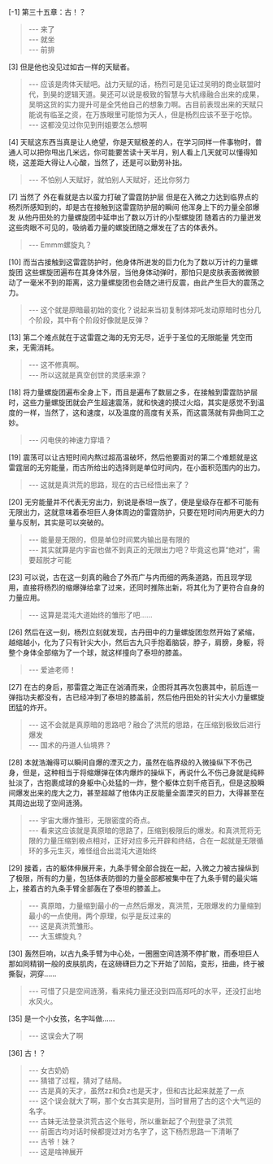 
[-1] 第三十五章：古！？
>--- 来了<br>
>--- 就坐<br>
>--- 前排<br>

[3] 但是他也没见过如古一样的天赋者。
>--- 应该是肉体天赋吧。战力天赋的话，杨烈可是见证过吴明的商业联盟时代，到昊的逻辑天道。昊还可以说是极致的智慧与大机缘融合出来的成果，吴明这货的实力提升可是全凭他自己的想象力啊。古目前表现出来的天赋只能说有临圣之资，在万族眼里可能惊为天人，但是杨烈应该不至于吃惊。<br>
>--- 这都没见过你见到刑姐要怎么想啊<br>

[4] 天赋这东西当真是让人绝望，你是天赋极差的人，在学习同样一件事物时，普通人可以把你甩出几米远，你可能要苦读十天半月，别人看上几天就可以懂得知晓，这差距大得让人心酸，当然了，还是可以勤劳补拙。
>--- 不怕别人天赋好，就怕别人天赋好，还比你努力<br>

[7] 当然了 外在看就是古以蛮力打破了雷霆防护层 但是在入微之力达到临界点的杨烈所感知到的，却是古在接触到这雷霆防护层的瞬间 他浑身上下的力量全部爆发 从他丹田处的力量螺旋团中延申出了数以万计的小型螺旋团 随着古的力量迸发 这些肉眼不可见的，吸纳着力量的螺旋团随之爆发在了古的体表外。
>--- Emmm螺旋丸？<br>

[10] 而当古接触到这雷霆防护时，他身体所迸发的巨力化为了数以万计的力量螺旋团 这些螺旋团遍布在其身体外层，当他身体动弹时，那怕只是皮肤表面微微颤动了一毫米不到的距离，这力量螺旋团也会随之进行反震，由此产生巨大的震荡之力。
>--- 这个就是原暗最初始的变化？说起来当初复制体郑吒发动原暗时也分几个阶段，其中有个阶段好像就是反弹？<br>

[13] 第二个难点就在于这雷霆之海的无穷无尽，近乎于圣位的无限能量 凭空而来，无需消耗。
>--- 这不修真啊。<br>
>--- 所以这就是真空创世的灵感来源？<br>

[18] 将力量螺旋团遍布全身上下，而且是遍布了数层之多，在接触到雷霆防护层时，这些力量螺旋团就会产生超速震荡，就和快速的摸过火焰，其实是感觉不到温度的一样，当然了，这和速度，以及温度的高度有关系，而这震荡就有异曲同工之妙。
>--- 闪电侠的神速力穿墙？<br>

[19] 震荡可以让古短时间内熬过超高温破坏，然后他要面对的第二个难题就是这雷霆层的无穷能量，而古所给出的选择则是单位时间内，在小面积范围内的出力。
>--- 这就是真洪荒的思路，现在的古已经悟出来了？<br>

[20] 无穷能量并不代表无穷出力，别说是泰坦一族了，便是皇级存在都不可能有无限出力，这就意味着泰坦巨人身体周边的雷霆防护，只要在短时间内用更大的力量与反制，其实是可以突破的。
>--- 能量是无限的，但是单位时间累内输出是有限的<br>
>--- 其实就算是内宇宙也做不到真正的无限出力吧？毕竟这也算“绝对”，需要超脱才可能<br>

[23] 可以说，古在这一刻真的融合了外而广与内而细的两条道路，而且现学现用，直接将杨烈的缩爆弹给拿了过来，还同时推陈出新，将其化为了更符合自身的力量应用。
>--- 这算是混沌大道始终的雏形了吧……<br>

[26] 然后在这一刻，杨烈立刻就发现，古丹田中的力量螺旋团忽然开始了紧缩，越缩越小，化为了只有针尖大小，然后古九只手抱着脑袋，脖子，肩膀，身躯，将整个身体全部缩为了一个球，就这样撞向了泰坦的膝盖。
>--- 爱迪老师！<br>

[27] 在古的身后，那雷霆之海正在汹涌而来，企图将其再次包裹其中，前后连一弹指功夫都没有，古已经冲到了泰坦的膝盖前，然后他丹田处的针尖大小力量螺旋团猛的炸开。
>--- 这不会就是真原暗的思路吧？融合了洪荒的思路，在压缩到极致后进行爆发<br>
>--- 国术的丹道人仙境界？<br>

[28] 本就浩瀚得可以瞬间自爆的湮灭之力，虽然在临界级的入微操纵下不伤己身，但是，这种相当于将缩爆弹在体内爆炸的操纵下，再说什么不伤己身就是纯粹扯淡了，古抱裹成球的身躯中心处猛的一炸，整个躯体立刻千疮百孔，但是这股瞬间爆发出来的庞大之力，甚至超越了他体内正反能量全面湮灭的巨力，大得甚至在其周边出现了空间涟漪。
>--- 宇宙大爆炸雏形，无限密度的奇点。<br>
>--- 看来这应该就是真原暗的思路了，压缩到极限后的爆发。和真洪荒将无限的力量压缩到极点相对，正好对应多元开辟和终结，合在一起就是无限循环的多元生灭，难怪组合出混沌大道始终<br>

[29] 接着，古的躯体伸展开来，九条手臂全部合拢在一起，入微之力被古操纵到了极限，所有的力量，包括体表防御的力量全部都被集中在了九条手臂的最尖端上，接着古的九条手臂全部轰在了泰坦的膝盖上。
>--- 真原暗，力量缩到最小的一点然后爆发，真洪荒，无限爆发的力量缩到最小的一点使用。两个原理，似乎是反过来的<br>
>--- 这是真洪荒雏形。<br>
>--- 大玉螺旋丸？<br>

[30] 轰然巨响，以古九条手臂为中心处，一圈圈空间涟漪不停扩散，而泰坦巨人那如同精钢一般的皮肤肌肉，在这磅礴巨力之下开始了凹陷，变形，扭曲，终于被撕裂，洞穿……
>--- 可惜了只是空间涟漪，看来纯力量还没到四高郑吒的水平，还没打出地水风火。<br>

[35] 是一个小女孩，名字叫做……
>--- 这误会大了啊<br>

[36] 古！？
>--- 女古奶奶<br>
>--- 猜错了过程，猜对了结局。<br>
>--- 古是真的天才，虽然zz和负z也是天才，但和古比起来就差了一点<br>
>--- 这个误会就大了啊，那个女古其实是刑，当时冒用了古的这个大气运的名字。<br>
>--- 古妹无法登录洪荒古这个账号，所以重新起了个刑登录了洪荒<br>
>--- 前面古均对话时候都提过对方名字了，这下杨烈思路一下清晰了<br>
>--- 古爷！妹？<br>
>--- 这是啥神展开<br>
